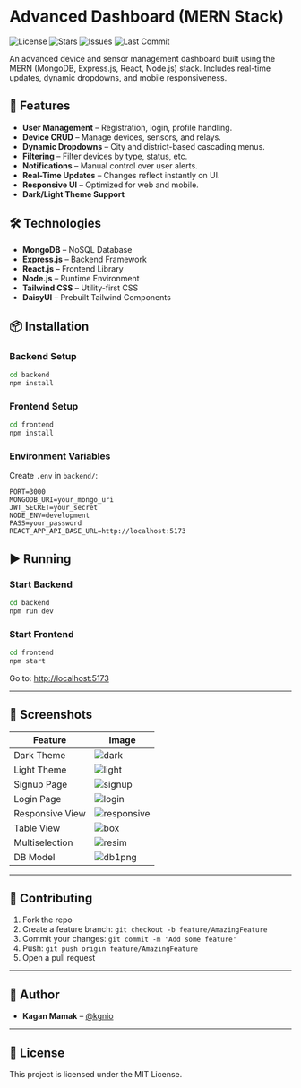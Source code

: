 # Advanced Dashboard (MERN Stack)

![License](https://img.shields.io/github/license/kgnio/Admin-Dashboard)
![Stars](https://img.shields.io/github/stars/kgnio/Admin-Dashboard)
![Issues](https://img.shields.io/github/issues/kgnio/Admin-Dashboard)
![Last Commit](https://img.shields.io/github/last-commit/kgnio/Admin-Dashboard)

An advanced device and sensor management dashboard built using the MERN (MongoDB, Express.js, React, Node.js) stack. Includes real-time updates, dynamic dropdowns, and mobile responsiveness.

## 🚀 Features

- **User Management** – Registration, login, profile handling.
- **Device CRUD** – Manage devices, sensors, and relays.
- **Dynamic Dropdowns** – City and district-based cascading menus.
- **Filtering** – Filter devices by type, status, etc.
- **Notifications** – Manual control over user alerts.
- **Real-Time Updates** – Changes reflect instantly on UI.
- **Responsive UI** – Optimized for web and mobile.
- **Dark/Light Theme Support**

## 🛠️ Technologies

- **MongoDB** – NoSQL Database
- **Express.js** – Backend Framework
- **React.js** – Frontend Library
- **Node.js** – Runtime Environment
- **Tailwind CSS** – Utility-first CSS
- **DaisyUI** – Prebuilt Tailwind Components

## 📦 Installation

### Backend Setup

```bash
cd backend
npm install
```

### Frontend Setup

```bash
cd frontend
npm install
```

### Environment Variables

Create `.env` in `backend/`:

```
PORT=3000
MONGODB_URI=your_mongo_uri
JWT_SECRET=your_secret
NODE_ENV=development
PASS=your_password
REACT_APP_API_BASE_URL=http://localhost:5173
```

## ▶️ Running

### Start Backend

```bash
cd backend
npm run dev
```

### Start Frontend

```bash
cd frontend
npm start
```

Go to: [http://localhost:5173](http://localhost:5173)

---

## 📸 Screenshots

| Feature | Image |
|--------|-------|
| Dark Theme | ![dark](https://github.com/user-attachments/assets/0d65a82c-4578-4168-bdea-c5e6cca91ae1) |
| Light Theme | ![light](https://github.com/user-attachments/assets/3c668e43-ca28-43be-9e90-27802e692272) |
| Signup Page | ![signup](https://github.com/user-attachments/assets/450f2c3d-0f69-42e2-b098-911a450431d8) |
| Login Page | ![login](https://github.com/user-attachments/assets/64ee3312-a134-4a12-a1b6-a6909a31ab46) |
| Responsive View | ![responsive](https://github.com/user-attachments/assets/40bd3cc2-d1b2-4449-af15-833a14533283) |
| Table View | ![box](https://github.com/user-attachments/assets/383ebab9-2a7c-47b7-acc3-dcfddcdaa89d) |
| Multiselection | ![resim](https://github.com/user-attachments/assets/bde7585a-7ab1-4e60-9782-db0ffaffb6b0) |
| DB Model | ![db1png](https://github.com/user-attachments/assets/0bae102d-31c1-41a0-95cb-befad3f4394e) |

---

## 🤝 Contributing

1. Fork the repo
2. Create a feature branch: `git checkout -b feature/AmazingFeature`
3. Commit your changes: `git commit -m 'Add some feature'`
4. Push: `git push origin feature/AmazingFeature`
5. Open a pull request

---

## 👤 Author

- **Kagan Mamak** – [@kgnio](https://github.com/kgnio)

---

## 📄 License

This project is licensed under the MIT License.
